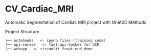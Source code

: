 # CV_Cardiac_MRI

Automatic Segmentation of Cardiac MRI project with Unet2D Methods

Project Structure

    ├── notebooks   <- ipynb files (training code)
    ├── api-server   <- fast-api-docker for GCP
    ├── webapp   <- streamlit front-end demo

